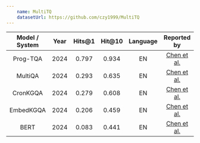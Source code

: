 ```yaml
---
    name: MultiTQ
    datasetUrl: https://github.com/czy1999/MultiTQ
---
```


|       Model / System       | Year | Hits@1 | Hit@10 | Language |                              Reported by                              |
|:--------------------------:|:----:|:------:|:------:|:--------:|:---------------------------------------------------------------------:|
| Prog-TQA                   | 2024 | 0.797  | 0.934  | EN       | [Chen et al.](https://arxiv.org/html/2404.01720v1)                    |
| MultiQA                    | 2024 | 0.293  | 0.635  | EN       | [Chen et al.](https://arxiv.org/html/2404.01720v1)                    |
| CronKGQA                   | 2024 | 0.279  | 0.608  | EN       | [Chen et al.](https://arxiv.org/html/2404.01720v1)                    |
| EmbedKGQA                  | 2024 | 0.206  | 0.459  | EN       | [Chen et al.](https://arxiv.org/html/2404.01720v1)                    |
| BERT                       | 2024 | 0.083  | 0.441  | EN       | [Chen et al.](https://arxiv.org/html/2404.01720v1)                    |